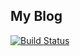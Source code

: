 ## My Blog

[![Build Status](https://travis-ci.org/haozl/haozl.github.io.svg?branch=master)](https://travis-ci.org/haozl/haozl.github.io)